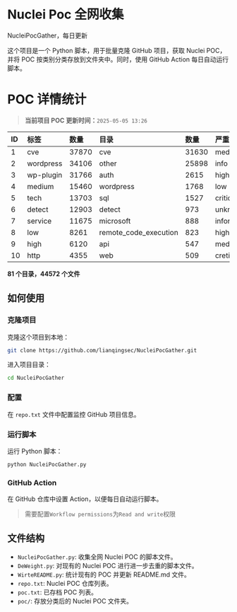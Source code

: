 # Nuclei Poc 全网收集
NucleiPocGather，每日更新

这个项目是一个 Python 脚本，用于批量克隆 GitHub 项目，获取 Nuclei POC，并将 POC 按类别分类存放到文件夹中。同时，使用 GitHub Action 每日自动运行脚本。
# POC 详情统计

> **当前项目 POC 更新时间：**`2025-05-05 13:26`

| ID | 标签      | 数量 | 目录       | 数量 | 严重性   | 数量 |
|:---| :-------- | :--- | :--------- | :--- | :------- | :--- |
| 1 | cve | 37870 | cve | 31630 | medium | 21080 |
| 2 | wordpress | 34106 | other | 25898 | info | 19212 |
| 3 | wp-plugin | 31766 | auth | 2615 | high | 12956 |
| 4 | medium | 15460 | wordpress | 1768 | low | 9460 |
| 5 | tech | 13703 | sql | 1527 | critical | 6905 |
| 6 | detect | 12903 | detect | 973 | unknown | 90 |
| 7 | service | 11675 | microsoft | 888 | informative | 17 |
| 8 | low | 8261 | remote_code_execution | 823 | hight | 16 |
| 9 | high | 6120 | api | 547 | meduim | 14 |
| 10 | http | 4355 | web | 509 | cretical | 2 |

**81 个目录，44572 个文件**
## 如何使用

### 克隆项目

克隆这个项目到本地：

```bash
git clone https://github.com/lianqingsec/NucleiPocGather.git
```

进入项目目录：

```bash
cd NucleiPocGather
```

### 配置

在 `repo.txt` 文件中配置监控 GitHub 项目信息。

### 运行脚本

运行 Python 脚本：

```bash
python NucleiPocGather.py
```

### GitHub Action

在 GitHub 仓库中设置 Action，以便每日自动运行脚本。

> 需要配置`Workflow permissions`为`Read and write`权限

## 文件结构

- `NucleiPocGather.py`: 收集全网 Nuclei POC 的脚本文件。
- `DeWeight.py`: 对现有的 Nuclei POC 进行进一步去重的脚本文件。
- `WirteREADME.py`: 统计现有的 POC 并更新 README.md 文件。
- `repo.txt`: Nuclei POC 仓库列表。
- `poc.txt`: 已存档 POC 列表。
- `poc/`: 存放分类后的 Nuclei POC 文件夹。

